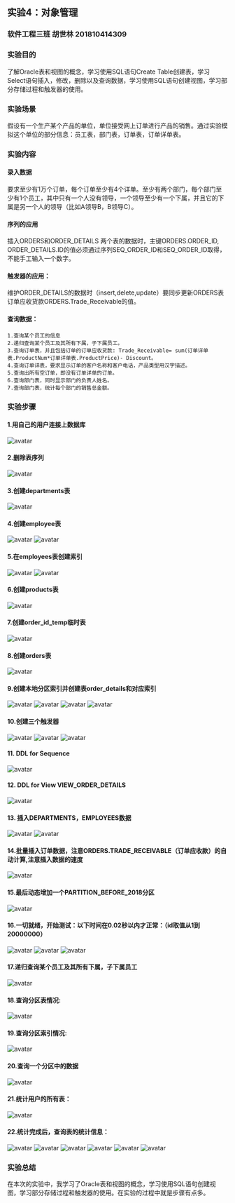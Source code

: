 ## 实验4：对象管理

### 软件工程三班 胡世林 201810414309
### 实验目的
了解Oracle表和视图的概念，学习使用SQL语句Create Table创建表，学习Select语句插入，修改，删除以及查询数据，学习使用SQL语句创建视图，学习部分存储过程和触发器的使用。
### 实验场景
假设有一个生产某个产品的单位，单位接受网上订单进行产品的销售。通过实验模拟这个单位的部分信息：员工表，部门表，订单表，订单详单表。
### 实验内容
#### 录入数据
要求至少有1万个订单，每个订单至少有4个详单。至少有两个部门，每个部门至少有1个员工，其中只有一个人没有领导，一个领导至少有一个下属，并且它的下属是另一个人的领导（比如A领导B，B领导C）。
#### 序列的应用
插入ORDERS和ORDER_DETAILS 两个表的数据时，主键ORDERS.ORDER_ID, ORDER_DETAILS.ID的值必须通过序列SEQ_ORDER_ID和SEQ_ORDER_ID取得，不能手工输入一个数字。
#### 触发器的应用：
维护ORDER_DETAILS的数据时（insert,delete,update）要同步更新ORDERS表订单应收货款ORDERS.Trade_Receivable的值。
#### 查询数据：
```
1.查询某个员工的信息
2.递归查询某个员工及其所有下属，子下属员工。
3.查询订单表，并且包括订单的订单应收货款: Trade_Receivable= sum(订单详单表.ProductNum*订单详单表.ProductPrice)- Discount。
4.查询订单详表，要求显示订单的客户名称和客户电话，产品类型用汉字描述。
5.查询出所有空订单，即没有订单详单的订单。
6.查询部门表，同时显示部门的负责人姓名。
7.查询部门表，统计每个部门的销售总金额。
```
### 实验步骤
#### 1.用自己的用户连接上数据库 

![avatar](/test4/pic1.png)

#### 2.删除表序列

![avatar](/test4/pic2.png)

#### 3.创建departments表

![avatar](/test4/pic3.png)

#### 4.创建employee表

![avatar](/test4/pic4.png)
![avatar](/test4/pic5.png)

#### 5.在employees表创建索引

![avatar](/test4/pic6.png)
![avatar](/test4/pic7.png)

#### 6.创建products表

![avatar](/test4/pic8.png)

#### 7.创建order_id_temp临时表

![avatar](/test4/pic9.png)

#### 8.创建orders表

![avatar](/test4/pic10.png)

#### 9.创建本地分区索引并创建表order_details和对应索引

![avatar](/test4/pic11.png)
![avatar](/test4/pic12.png)
![avatar](/test4/pic13.png)
![avatar](/test4/pic14.png)

#### 10.创建三个触发器

![avatar](/test4/pic15.png)
![avatar](/test4/pic16.png)
![avatar](/test4/pic17.png)

#### 11. DDL for Sequence

![avatar](/test4/pic18.png)

#### 12. DDL for View VIEW_ORDER_DETAILS

![avatar](/test4/pic19.png)

#### 13. 插入DEPARTMENTS，EMPLOYEES数据

![avatar](/test4/pic20.png)
![avatar](/test4/pic21.png)

#### 14.批量插入订单数据，注意ORDERS.TRADE_RECEIVABLE（订单应收款）的自动计算,注意插入数据的速度

![avatar](/test4/pic22.png)

#### 15.最后动态增加一个PARTITION_BEFORE_2018分区

![avatar](/test4/pic23.png)

#### 16.一切就绪，开始测试：以下时间在0.02秒以内才正常：（id取值从1到20000000）

![avatar](/test4/pic24.png)
![avatar](/test4/pic25.png)
![avatar](/test4/pic26.png)

#### 17.递归查询某个员工及其所有下属，子下属员工

![avatar](/test4/pic27.png)

#### 18.查询分区表情况:

![avatar](/test4/pic28.png)

#### 19.查询分区索引情况:

![avatar](/test4/pic29.png)

#### 20.查询一个分区中的数据

![avatar](/test4/pic30.png)


#### 21.统计用户的所有表：

![avatar](/test4/pic31.png)

#### 22.统计完成后，查询表的统计信息：

![avatar](/test4/pic32.png)
![avatar](/test4/pic33.png)
![avatar](/test4/pic34.png)
![avatar](/test4/pic35png)
![avatar](/test4/pic36.png)
![avatar](/test4/pic37.png)

### 实验总结
在本次的实验中，我学习了Oracle表和视图的概念，学习使用SQL语句创建视图，学习部分存储过程和触发器的使用。在实验的过程中就是步骤有点多。